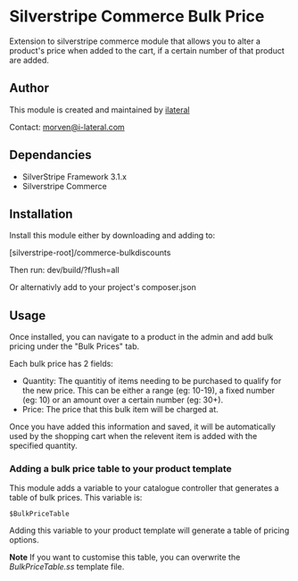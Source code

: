 Silverstripe Commerce Bulk Price
================================

Extension to silverstripe commerce module that allows you to alter a
product's price when added to the cart, if a certain number of that
product are added.

## Author

This module is created and maintained by
[ilateral](http://www.i-lateral.com)

Contact: morven@i-lateral.com

## Dependancies

* SilverStripe Framework 3.1.x
* Silverstripe Commerce

## Installation

Install this module either by downloading and adding to:

[silverstripe-root]/commerce-bulkdiscounts

Then run: dev/build/?flush=all

Or alternativly add to your project's composer.json

## Usage

Once installed, you can navigate to a product in the admin and add bulk
pricing under the "Bulk Prices" tab.

Each bulk price has 2 fields:

* Quantity: The quantitiy of items needing to be purchased to qualify
for the new price. This can be either a range (eg: 10-19), a fixed
number (eg: 10) or an amount over a certain number (eg: 30+).
* Price: The price that this bulk item will be charged at.

Once you have added this information and saved, it will be automatically
used by the shopping cart when the relevent item is added with the
specified quantity.

### Adding a bulk price table to your product template

This module adds a variable to your catalogue controller that generates
a table of bulk prices. This variable is:

    $BulkPriceTable

Adding this variable to your product template will generate a table of
pricing options.

**Note** If you want to customise this table, you can overwrite the
*BulkPriceTable.ss* template file.
